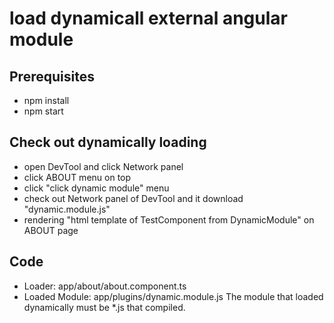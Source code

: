 # load dynamicall external angular module

## Prerequisites
  - npm install
  - npm start

## Check out dynamically loading 
  - open DevTool and click Network panel
  - click ABOUT menu on top
  - click "click dynamic module" menu
  - check out Network panel of DevTool and it download "dynamic.module.js"
  - rendering "html template of TestComponent from DynamicModule" on ABOUT page

## Code
  - Loader: app/about/about.component.ts 
  - Loaded Module: app/plugins/dynamic.module.js
    The module that loaded dynamically must be *.js that compiled.
